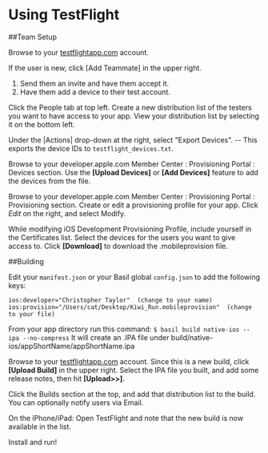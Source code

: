 # Using TestFlight


##Team Setup

Browse to your [testflightapp.com](http://testflightapp.com) account.

If the user is new, click [Add Teammate] in the upper right.

1. Send them an invite and have them accept it.
2. Have them add a device to their test account.

Click the People tab at top left.
Create a new distribution list of the testers you want to have access to your app.
View your distribution list by selecting it on the bottom left.

Under the |Actions| drop-down at the right, select "Export Devices".  -- This exports the device IDs to `testflight_devices.txt`.

Browse to your developer.apple.com Member Center : Provisioning Portal : Devices section.
Use the **[Upload Devices]** or **[Add Devices]** feature to add the devices from the file.

Browse to your developer.apple.com Member Center : Provisioning Portal : Provisioning section.
Create or edit a provisioning profile for your app.
Click _Edit_ on the right, and select Modify.

While modifying iOS Development Provisioning Profile, include yourself in the Certificates list.
Select the devices for the users you want to give access to.
Click **[Download]** to download the .mobileprovision file.


##Building

Edit your `manifest.json` or your Basil global `config.json` to add the following keys:

~~~
ios:developer="Christopher Taylor"  (change to your name)
ios:provision="/Users/cat/Desktop/Kiwi_Run.mobileprovision"  (change to your file)
~~~

From your app directory run this command:
`$ basil build native-ios --ipa --no-compress`
It will create an .IPA file under build/native-ios/appShortName/appShortName.ipa

Browse to your [testflightapp.com](http://testflightapp.com) account.
Since this is a new build, click **[Upload Build]** in the upper right.
Select the IPA file you built, and add some release notes, then hit **[Upload>>]**.

Click the Builds section at the top, and add that distribution list to the build.
You can optionally notify users via Email.

On the iPhone/iPad:
Open TestFlight and note that the new build is now available in the list.

Install and run!
